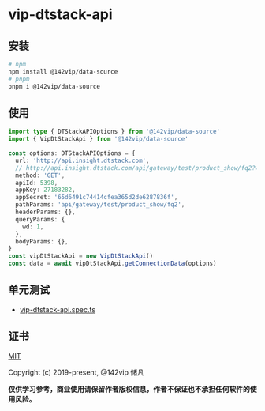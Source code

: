 # vip-dtstack-api

## 安装

```bash
# npm
npm install @142vip/data-source
# pnpm
pnpm i @142vip/data-source
```

## 使用

```ts
import type { DTStackAPIOptions } from '@142vip/data-source'
import { VipDtStackApi } from '@142vip/data-source'

const options: DTStackAPIOptions = {
  url: 'http://api.insight.dtstack.com',
  // http://api.insight.dtstack.com/api/gateway/test/product_show/fq2?wd=1
  method: 'GET',
  apiId: 5398,
  appKey: 27183282,
  appSecret: '65d6491c74414cfea365d2de6287836f',
  pathParams: 'api/gateway/test/product_show/fq2',
  headerParams: {},
  queryParams: {
    wd: 1,
  },
  bodyParams: {},
}
const vipDtStackApi = new VipDtStackApi()
const data = await vipDtStackApi.getConnectionData(options)
````

## 单元测试

- [vip-dtstack-api.spec.ts](../../test/vip-dtstack-api.spec.ts)

## 证书

[MIT](https://opensource.org/license/MIT)

Copyright (c) 2019-present, @142vip 储凡

**仅供学习参考，商业使用请保留作者版权信息，作者不保证也不承担任何软件的使用风险。**
